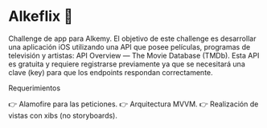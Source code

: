 # Alkeflix 🍿

Challenge de app para Alkemy. 
El objetivo de este challenge es desarrollar una aplicación iOS utilizando una API
que posee películas, programas de televisión y artistas: API Overview — The Movie
Database (TMDb). Esta API es gratuita y requiere registrarse previamente ya que se
necesitará una clave (key) para que los endpoints respondan correctamente.

Requerimientos

👉 Alamofire para las peticiones.
👉 Arquitectura MVVM.
👉 Realización de vistas con xibs (no storyboards).

